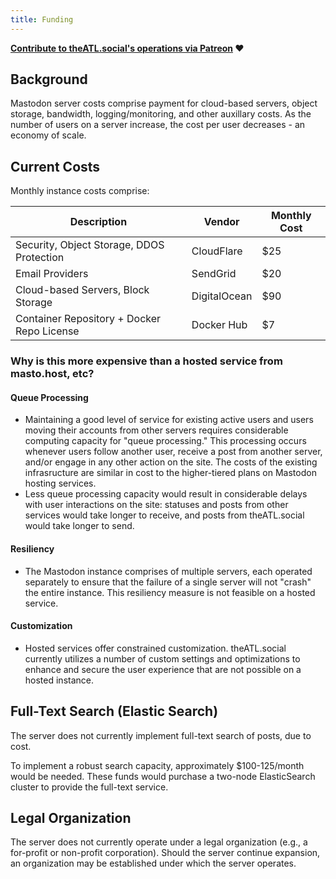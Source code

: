 ```yaml
---
title: Funding
---
```


__[Contribute to theATL.social's operations via Patreon](https://patreon.com/theatlsocial) ❤️__

## Background

Mastodon server costs comprise payment for cloud-based servers, object storage, bandwidth, logging/monitoring, and other auxillary costs. As the number of users on a server increase, the cost per user decreases - an economy of scale.

## Current Costs

Monthly instance costs comprise:

| Description   |      Vendor      |  Monthly Cost |
|--------- | ------------- | ------|
| Security, Object Storage, DDOS Protection |  CloudFlare | $25 |
| Email Providers  |    SendGrid   |   $20 |
| Cloud-based Servers, Block Storage | DigitalOcean |    $90 |
| Container Repository + Docker Repo License | Docker Hub |    $7 |


### Why is this more expensive than a hosted service from masto.host, etc?

#### Queue Processing
- Maintaining a good level of service for existing active users and users moving their accounts from other servers requires considerable computing capacity for "queue processing." This processing occurs whenever users follow another user, receive a post from another server, and/or engage in any other action on the site. The costs of the existing infrasructure are similar in cost to the higher-tiered plans on Mastodon hosting services.
- Less queue processing capacity would result in considerable delays with user interactions on the site: statuses and posts from other services would take longer to receive, and posts from theATL.social would take longer to send.

#### Resiliency
- The Mastodon instance comprises of multiple servers, each operated separately to ensure that the failure of a single server will not "crash" the entire instance. This resiliency measure is not feasible on a hosted service.

#### Customization
- Hosted services offer constrained customization. theATL.social currently utilizes a number of custom settings and optimizations to enhance and secure the user experience that are not possible on a hosted instance.


## Full-Text Search (Elastic Search)

The server does not currently implement full-text search of posts, due to cost.

To implement a robust search capacity, approximately $100-125/month would be needed. These funds would purchase a two-node ElasticSearch cluster to provide the full-text service.

## Legal Organization

The server does not currently operate under a legal organization (e.g., a for-profit or non-profit corporation). Should the server continue expansion, an organization may be established under which the server operates. 